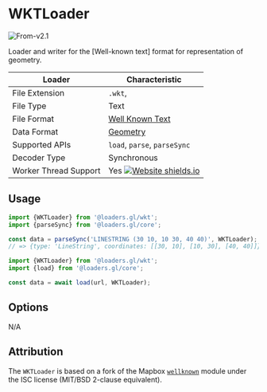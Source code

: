 # WKTLoader

<p class="badges">
  <img src="https://img.shields.io/badge/From-v2.1-blue.svg?style=flat-square" alt="From-v2.1" /> 
</p>

Loader and writer for the [Well-known text] format for representation of geometry.

| Loader                | Characteristic                                                                                               |
| --------------------- | ------------------------------------------------------------------------------------------------------------ |
| File Extension        | `.wkt`,                                                                                                      |
| File Type             | Text                                                                                                         |
| File Format           | [Well Known Text](https://en.wikipedia.org/wiki/Well-known_text_representation_of_geometry)                  |
| Data Format           | [Geometry](/docs/specifications/category-gis)                                                                |
| Supported APIs        | `load`, `parse`, `parseSync`                                                                                 |
| Decoder Type          | Synchronous                                                                                                  |
| Worker Thread Support | Yes [![Website shields.io](https://img.shields.io/badge/v2.2-blue.svg?style=flat-square)](http://shields.io) |

## Usage

```js
import {WKTLoader} from '@loaders.gl/wkt';
import {parseSync} from '@loaders.gl/core';

const data = parseSync('LINESTRING (30 10, 10 30, 40 40)', WKTLoader);
// => {type: 'LineString', coordinates: [[30, 10], [10, 30], [40, 40]]}
```

```js
import {WKTLoader} from '@loaders.gl/wkt';
import {load} from '@loaders.gl/core';

const data = await load(url, WKTLoader);
```

## Options

N/A

## Attribution

The `WKTLoader` is based on a fork of the Mapbox [`wellknown`](https://github.com/mapbox/wellknown) module under the ISC license (MIT/BSD 2-clause equivalent).
